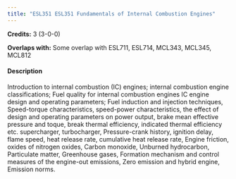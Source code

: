 ```yaml
---
title: "ESL351 ESL351 Fundamentals of Internal Combustion Engines"
---
```

**Credits:** 3 (3-0-0)

**Overlaps with:** Some overlap with ESL711, ESL714, MCL343, MCL345, MCL812

#### Description
Introduction to internal combustion (IC) engines; internal combustion engine classifications; Fuel quality for internal combustion engines IC engine design and operating parameters; Fuel induction and injection techniques, Speed-torque characteristics, speed-power characteristics, the effect of design and operating parameters on power output, brake mean effective pressure and toque, break thermal efficiency, indicated thermal efficiency etc. supercharger, turbocharger, Pressure-crank history, ignition delay, flame speed, heat release rate, cumulative heat release rate, Engine friction, oxides of nitrogen oxides, Carbon monoxide, Unburned hydrocarbon, Particulate matter, Greenhouse gases, Formation mechanism and control measures of the engine-out emissions, Zero emission and hybrid engine, Emission norms.